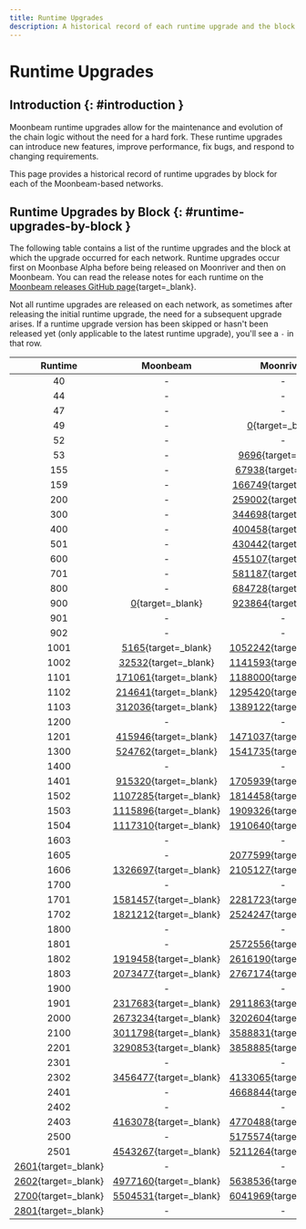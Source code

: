 ```yaml
---
title: Runtime Upgrades
description: A historical record of each runtime upgrade and the block at which the runtime was executed for Moonbeam, Moonriver, and the Moonbase Alpha TestNet.
---
```


# Runtime Upgrades

## Introduction {: #introduction }

Moonbeam runtime upgrades allow for the maintenance and evolution of the chain logic without the need for a hard fork. These runtime upgrades can introduce new features, improve performance, fix bugs, and respond to changing requirements.

This page provides a historical record of runtime upgrades by block for each of the Moonbeam-based networks.

## Runtime Upgrades by Block {: #runtime-upgrades-by-block }

The following table contains a list of the runtime upgrades and the block at which the upgrade occurred for each network. Runtime upgrades occur first on Moonbase Alpha before being released on Moonriver and then on Moonbeam. You can read the release notes for each runtime on the [Moonbeam releases GitHub page](https://github.com/moonbeam-foundation/moonbeam/releases){target=\_blank}.

Not all runtime upgrades are released on each network, as sometimes after releasing the initial runtime upgrade, the need for a subsequent upgrade arises. If a runtime upgrade version has been skipped or hasn't been released yet (only applicable to the latest runtime upgrade), you'll see a `-` in that row.

|                                         Runtime                                          |                               Moonbeam                               |                               Moonriver                               |                            Moonbase Alpha                            |
|:----------------------------------------------------------------------------------------:|:--------------------------------------------------------------------:|:---------------------------------------------------------------------:|:--------------------------------------------------------------------:|
|                                            40                                            |                                  -                                   |                                   -                                   |       [0](https://moonbase.subscan.io/block/0){target=\_blank}       |
|                                            44                                            |                                  -                                   |                                   -                                   |  [142863](https://moonbase.subscan.io/block/142863){target=\_blank}  |
|                                            47                                            |                                  -                                   |                                   -                                   |  [209144](https://moonbase.subscan.io/block/209144){target=\_blank}  |
|                                            49                                            |                                  -                                   |       [0](https://moonriver.subscan.io/block/0){target=\_blank}       |                                  -                                   |
|                                            52                                            |                                  -                                   |                                   -                                   |  [238827](https://moonbase.subscan.io/block/238827){target=\_blank}  |
|                                            53                                            |                                  -                                   |    [9696](https://moonriver.subscan.io/block/9696){target=\_blank}    |                                  -                                   |
|                                           155                                            |                                  -                                   |   [67938](https://moonriver.subscan.io/block/67938){target=\_blank}   |  [278703](https://moonbase.subscan.io/block/278703){target=\_blank}  |
|                                           159                                            |                                  -                                   |  [166749](https://moonriver.subscan.io/block/166749){target=\_blank}  |  [383465](https://moonbase.subscan.io/block/383465){target=\_blank}  |
|                                           200                                            |                                  -                                   |  [259002](https://moonriver.subscan.io/block/259002){target=\_blank}  |  [457614](https://moonbase.subscan.io/block/457614){target=\_blank}  |
|                                           300                                            |                                  -                                   |  [344698](https://moonriver.subscan.io/block/344698){target=\_blank}  |  [485543](https://moonbase.subscan.io/block/485543){target=\_blank}  |
|                                           400                                            |                                  -                                   |  [400458](https://moonriver.subscan.io/block/400458){target=\_blank}  |  [610935](https://moonbase.subscan.io/block/610935){target=\_blank}  |
|                                           501                                            |                                  -                                   |  [430442](https://moonriver.subscan.io/block/430442){target=\_blank}  |  [653692](https://moonbase.subscan.io/block/653692){target=\_blank}  |
|                                           600                                            |                                  -                                   |  [455107](https://moonriver.subscan.io/block/455107){target=\_blank}  |  [675176](https://moonbase.subscan.io/block/675176){target=\_blank}  |
|                                           701                                            |                                  -                                   |  [581187](https://moonriver.subscan.io/block/581187){target=\_blank}  |  [797200](https://moonbase.subscan.io/block/797200){target=\_blank}  |
|                                           800                                            |                                  -                                   |  [684728](https://moonriver.subscan.io/block/684728){target=\_blank}  |  [915684](https://moonbase.subscan.io/block/915684){target=\_blank}  |
|                                           900                                            |       [0](https://moonbeam.subscan.io/block/0){target=\_blank}       |  [923864](https://moonriver.subscan.io/block/923864){target=\_blank}  | [1075626](https://moonbase.subscan.io/block/1075626){target=\_blank} |
|                                           901                                            |                                  -                                   |                                   -                                   | [1130271](https://moonbase.subscan.io/block/1130271){target=\_blank} |
|                                           902                                            |                                  -                                   |                                   -                                   | [1175311](https://moonbase.subscan.io/block/1175311){target=\_blank} |
|                                           1001                                           |    [5165](https://moonbeam.subscan.io/block/5165){target=\_blank}    | [1052242](https://moonriver.subscan.io/block/1052242){target=\_blank} | [1285916](https://moonbase.subscan.io/block/1285916){target=\_blank} |
|                                           1002                                           |   [32532](https://moonbeam.subscan.io/block/32532){target=\_blank}   | [1141593](https://moonriver.subscan.io/block/1141593){target=\_blank} | [1396972](https://moonbase.subscan.io/block/1396972){target=\_blank} |
|                                           1101                                           |  [171061](https://moonbeam.subscan.io/block/171061){target=\_blank}  | [1188000](https://moonriver.subscan.io/block/1188000){target=\_blank} | [1426319](https://moonbase.subscan.io/block/1426319){target=\_blank} |
|                                           1102                                           |  [214641](https://moonbeam.subscan.io/block/214641){target=\_blank}  | [1295420](https://moonriver.subscan.io/block/1295420){target=\_blank} | [1517440](https://moonbase.subscan.io/block/1517440){target=\_blank} |
|                                           1103                                           |  [312036](https://moonbeam.subscan.io/block/312036){target=\_blank}  | [1389122](https://moonriver.subscan.io/block/1389122){target=\_blank} | [1591913](https://moonbase.subscan.io/block/1591913){target=\_blank} |
|                                           1200                                           |                                  -                                   |                                   -                                   | [1648994](https://moonbase.subscan.io/block/1648994){target=\_blank} |
|                                           1201                                           |  [415946](https://moonbeam.subscan.io/block/415946){target=\_blank}  | [1471037](https://moonriver.subscan.io/block/1471037){target=\_blank} | [1679619](https://moonbase.subscan.io/block/1679619){target=\_blank} |
|                                           1300                                           |  [524762](https://moonbeam.subscan.io/block/524762){target=\_blank}  | [1541735](https://moonriver.subscan.io/block/1541735){target=\_blank} | [1761128](https://moonbase.subscan.io/block/1761128){target=\_blank} |
|                                           1400                                           |                                  -                                   |                                   -                                   | [1962557](https://moonbase.subscan.io/block/1962557){target=\_blank} |
|                                           1401                                           |  [915320](https://moonbeam.subscan.io/block/915320){target=\_blank}  | [1705939](https://moonriver.subscan.io/block/1705939){target=\_blank} | [1967358](https://moonbase.subscan.io/block/1967358){target=\_blank} |
|                                           1502                                           | [1107285](https://moonbeam.subscan.io/block/1107285){target=\_blank} | [1814458](https://moonriver.subscan.io/block/1814458){target=\_blank} | [2112058](https://moonbase.subscan.io/block/2112058){target=\_blank} |
|                                           1503                                           | [1115896](https://moonbeam.subscan.io/block/1115896){target=\_blank} | [1909326](https://moonriver.subscan.io/block/1909326){target=\_blank} | [2220736](https://moonbase.subscan.io/block/2220736){target=\_blank} |
|                                           1504                                           | [1117310](https://moonbeam.subscan.io/block/1117310){target=\_blank} | [1910640](https://moonriver.subscan.io/block/1910640){target=\_blank} | [2221773](https://moonbase.subscan.io/block/2221773){target=\_blank} |
|                                           1603                                           |                                  -                                   |                                   -                                   | [2285347](https://moonbase.subscan.io/block/2285347){target=\_blank} |
|                                           1605                                           |                                  -                                   | [2077599](https://moonriver.subscan.io/block/2077599){target=\_blank} | [2318567](https://moonbase.subscan.io/block/2318567){target=\_blank} |
|                                           1606                                           | [1326697](https://moonbeam.subscan.io/block/1326697){target=\_blank} | [2105127](https://moonriver.subscan.io/block/2105127){target=\_blank} | [2379759](https://moonbase.subscan.io/block/2379759){target=\_blank} |
|                                           1700                                           |                                  -                                   |                                   -                                   | [2529736](https://moonbase.subscan.io/block/2529736){target=\_blank} |
|                                           1701                                           | [1581457](https://moonbeam.subscan.io/block/1581457){target=\_blank} | [2281723](https://moonriver.subscan.io/block/2281723){target=\_blank} | [2534200](https://moonbase.subscan.io/block/2534200){target=\_blank} |
|                                           1702                                           | [1821212](https://moonbeam.subscan.io/block/1821212){target=\_blank} | [2524247](https://moonriver.subscan.io/block/2524247){target=\_blank} |                                  -                                   |
|                                           1800                                           |                                  -                                   |                                   -                                   | [2748786](https://moonbase.subscan.io/block/2748786){target=\_blank} |
|                                           1801                                           |                                  -                                   | [2572556](https://moonriver.subscan.io/block/2572556){target=\_blank} | [2830542](https://moonbase.subscan.io/block/2830542){target=\_blank} |
|                                           1802                                           | [1919458](https://moonbeam.subscan.io/block/1919458){target=\_blank} | [2616190](https://moonriver.subscan.io/block/2616190){target=\_blank} | [2879403](https://moonbase.subscan.io/block/2879403){target=\_blank} |
|                                           1803                                           | [2073477](https://moonbeam.subscan.io/block/2073477){target=\_blank} | [2767174](https://moonriver.subscan.io/block/2767174){target=\_blank} | [3004714](https://moonbase.subscan.io/block/3004714){target=\_blank} |
|                                           1900                                           |                                  -                                   |                                   -                                   | [3069635](https://moonbase.subscan.io/block/3069635){target=\_blank} |
|                                           1901                                           | [2317683](https://moonbeam.subscan.io/block/2317683){target=\_blank} | [2911863](https://moonriver.subscan.io/block/2911863){target=\_blank} | [3073562](https://moonbase.subscan.io/block/3073562){target=\_blank} |
|                                           2000                                           | [2673234](https://moonbeam.subscan.io/block/2673234){target=\_blank} | [3202604](https://moonriver.subscan.io/block/3202604){target=\_blank} | [3310369](https://moonbase.subscan.io/block/3310369){target=\_blank} |
|                                           2100                                           | [3011798](https://moonbeam.subscan.io/block/3011798){target=\_blank} | [3588831](https://moonriver.subscan.io/block/3588831){target=\_blank} | [3609708](https://moonbase.subscan.io/block/3609708){target=\_blank} |
|                                           2201                                           | [3290853](https://moonbeam.subscan.io/block/3290853){target=\_blank} | [3858885](https://moonriver.subscan.io/block/3858885){target=\_blank} | [3842850](https://moonbase.subscan.io/block/3842850){target=\_blank} |
|                                           2301                                           |                                  -                                   |                                   -                                   | [4172407](https://moonbase.subscan.io/block/4172407){target=\_blank} |
|                                           2302                                           | [3456477](https://moonbeam.subscan.io/block/3456477){target=\_blank} | [4133065](https://moonriver.subscan.io/block/4133065){target=\_blank} | [4193323](https://moonbase.subscan.io/block/4193323){target=\_blank} |
|                                           2401                                           |                                  -                                   | [4668844](https://moonriver.subscan.io/block/4668844){target=\_blank} | [4591616](https://moonbase.subscan.io/block/4591616){target=\_blank} |
|                                           2402                                           |                                  -                                   |                                   -                                   | [4772817](https://moonbase.subscan.io/block/4772817){target=\_blank} |
|                                           2403                                           | [4163078](https://moonbeam.subscan.io/block/4163078){target=\_blank} | [4770488](https://moonriver.subscan.io/block/4770488){target=\_blank} | [4804425](https://moonbase.subscan.io/block/4804425){target=\_blank} |
|                                           2500                                           |                                  -                                   | [5175574](https://moonriver.subscan.io/block/5175574){target=\_blank} | [5053547](https://moonbase.subscan.io/block/5053547){target=\_blank} |
|                                           2501                                           | [4543267](https://moonbeam.subscan.io/block/4543267){target=\_blank} | [5211264](https://moonriver.subscan.io/block/5211264){target=\_blank} | [5194594](https://moonbase.subscan.io/block/5194594){target=\_blank} |
| [2601](https://forum.moonbeam.network/t/runtime-rt2600-schedule/1372/5){target=\_blank}  |                                  -                                   |                                   -                                   | [5474345](https://moonbase.subscan.io/block/5474345){target=\_blank} |
| [2602](https://forum.moonbeam.network/t/runtime-rt2600-schedule/1372/13){target=\_blank} | [4977160](https://moonbeam.subscan.io/block/4977160){target=\_blank} | [5638536](https://moonriver.subscan.io/block/5638536){target=\_blank} | [5576588](https://moonbase.subscan.io/block/5576588){target=\_blank} |
| [2700](https://forum.moonbeam.network/t/runtime-rt2700-schedule/1441/3){target=\_blank}  | [5504531](https://moonbeam.subscan.io/block/5504531){target=\_blank} | [6041969](https://moonriver.subscan.io/block/6041969){target=\_blank} | [5860584](https://moonbase.subscan.io/block/5860584){target=\_blank} |
| [2801](https://forum.moonbeam.network/t/runtime-rt2801-schedule/1616/4){target=\_blank}  |                                  -                                   |                                   -                                   | [6209638](https://moonbase.subscan.io/block/6209638){target=\_blank} |
